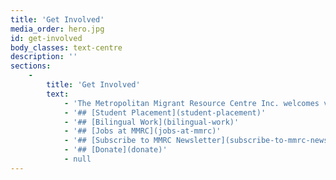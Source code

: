 ```yaml
---
title: 'Get Involved'
media_order: hero.jpg
id: get-involved
body_classes: text-centre
description: ''
sections:
    -
        title: 'Get Involved'
        text:
            - 'The Metropolitan Migrant Resource Centre Inc. welcomes volunteers, bilingual workers and students. We have employment opportunities or you can take advantage of our membership program or make a teax deductable donation. - title: null style_classes: narrow text: - '
            - '## [Student Placement](student-placement)'
            - '## [Bilingual Work](bilingual-work)'
            - '## [Jobs at MMRC](jobs-at-mmrc)'
            - '## [Subscribe to MMRC Newsletter](subscribe-to-mmrc-newsletter)'
            - '## [Donate](donate)'
            - null
---
```


